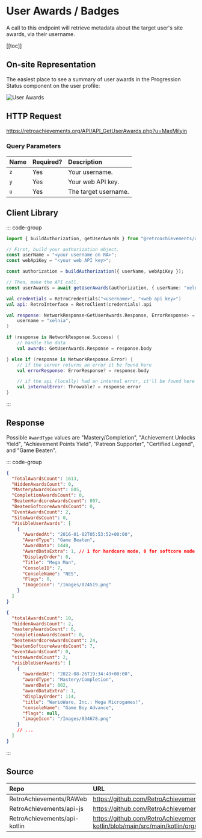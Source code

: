 <script setup>
import SampleRequest from '../components/SampleRequest.vue';
</script>

# User Awards / Badges

A call to this endpoint will retrieve metadata about the target user's site awards, via their username.

[[toc]]

## On-site Representation

The easiest place to see a summary of user awards in the Progression Status component on the user profile:

![User Awards](/user-awards.png)

## HTTP Request

<SampleRequest httpVerb="GET">https://retroachievements.org/API/API_GetUserAwards.php?u=MaxMilyin</SampleRequest>

### Query Parameters

| Name | Required? | Description          |
| :--- | :-------- | :------------------- |
| `z`  | Yes       | Your username.       |
| `y`  | Yes       | Your web API key.    |
| `u`  | Yes       | The target username. |

## Client Library

::: code-group

```ts [NodeJS]
import { buildAuthorization, getUserAwards } from "@retroachievements/api";

// First, build your authorization object.
const userName = "<your username on RA>";
const webApiKey = "<your web API key>";

const authorization = buildAuthorization({ userName, webApiKey });

// Then, make the API call.
const userAwards = await getUserAwards(authorization, { userName: "xelnia" });
```

```kotlin [Kotlin]
val credentials = RetroCredentials("<username>", "<web api key>")
val api: RetroInterface = RetroClient(credentials).api

val response: NetworkResponse<GetUserAwards.Response, ErrorResponse> = api.getUserAwards(
    username = "xelnia",
)

if (response is NetworkResponse.Success) {
    // handle the data
    val awards: GetUserAwards.Response = response.body

} else if (response is NetworkResponse.Error) {
    // if the server returns an error it be found here
    val errorResponse: ErrorResponse? = response.body

    // if the api (locally) had an internal error, it'll be found here
    val internalError: Throwable? = response.error
}
```

:::

## Response

Possible `AwardType` values are "Mastery/Completion", "Achievement Unlocks Yield", "Achievement Points Yield", "Patreon Supporter", "Certified Legend", and "Game Beaten".

::: code-group

```json [HTTP Response]
{
  "TotalAwardsCount": 1613,
  "HiddenAwardsCount": 0,
  "MasteryAwardsCount": 805,
  "CompletionAwardsCount": 0,
  "BeatenHardcoreAwardsCount": 807,
  "BeatenSoftcoreAwardsCount": 0,
  "EventAwardsCount": 2,
  "SiteAwardsCount": 0,
  "VisibleUserAwards": [
    {
      "AwardedAt": "2016-01-02T05:53:52+00:00",
      "AwardType": "Game Beaten",
      "AwardData": 1448,
      "AwardDataExtra": 1, // 1 for hardcore mode, 0 for softcore mode
      "DisplayOrder": 0,
      "Title": "Mega Man",
      "ConsoleID": 7,
      "ConsoleName": "NES",
      "Flags": 0,
      "ImageIcon": "/Images/024519.png"
    }
  ]
}
```

```json [NodeJS]
{
  "totalAwardsCount": 10,
  "hiddenAwardsCount": 2,
  "masteryAwardsCount": 6,
  "completionAwardsCount": 0,
  "beatenHardcoreAwardsCount": 24,
  "beatenSoftcoreAwardsCount": 7,
  "eventAwardsCount": 0,
  "siteAwardsCount": 2,
  "visibleUserAwards": [
    {
      "awardedAt": "2022-08-26T19:34:43+00:00",
      "awardType": "Mastery/Completion",
      "awardData": 802,
      "awardDataExtra": 1,
      "displayOrder": 114,
      "title": "WarioWare, Inc.: Mega Microgames!",
      "consoleName": "Game Boy Advance",
      "flags": null,
      "imageIcon": "/Images/034678.png"
    }
    // ...
  ]
}
```

:::

## Source

| Repo                         | URL                                                                                                                  |
| :--------------------------- | :------------------------------------------------------------------------------------------------------------------- |
| RetroAchievements/RAWeb      | https://github.com/RetroAchievements/RAWeb/blob/master/public/API/API_GetUserAwards.php                              |
| RetroAchievements/api-js     | https://github.com/RetroAchievements/api-js/blob/main/src/user/getUserAwards.ts                                      |
| RetroAchievements/api-kotlin | https://github.com/RetroAchievements/api-kotlin/blob/main/src/main/kotlin/org/retroachivements/api/RetroInterface.kt |
